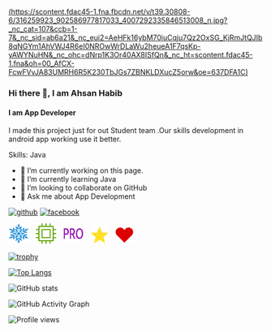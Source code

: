 [(https://scontent.fdac45-1.fna.fbcdn.net/v/t39.30808-6/316259923_902586977817033_4007292335846513008_n.jpg?_nc_cat=107&ccb=1-7&_nc_sid=ab6a21&_nc_eui2=AeHFk16ybM70iuCqju7Qz2OxSG_KjRmJtQJIb8qNGYm1AhVWJ4R6eI0NROwWrDLaWu2heueA1F7qsKp-yAWYNuHN&_nc_ohc=dNrp1K3Or40AX8ISfQn&_nc_ht=scontent.fdac45-1.fna&oh=00_AfCX-FcwFVvJA83UMRH6R5K230TbJGs7ZBNKLDXucZ5orw&oe=637DFA1C)](https://scontent.fdac45-1.fna.fbcdn.net/v/t39.30808-6/316259923_902586977817033_4007292335846513008_n.jpg?_nc_cat=107&ccb=1-7&_nc_sid=ab6a21&_nc_eui2=AeHFk16ybM70iuCqju7Qz2OxSG_KjRmJtQJIb8qNGYm1AhVWJ4R6eI0NROwWrDLaWu2heueA1F7qsKp-yAWYNuHN&_nc_ohc=dNrp1K3Or40AX8ISfQn&_nc_ht=scontent.fdac45-1.fna&oh=00_AfCX-FcwFVvJA83UMRH6R5K230TbJGs7ZBNKLDXucZ5orw&oe=637DFA1C)


### Hi there 👋, I am Ahsan Habib
#### I am App Developer


I made this project just for out Student team .Our skills development in android app working use it better.

Skills: Java

- 🔭 I’m currently working on this page. 
- 🌱 I’m currently learning Java 
- 👯 I’m looking to collaborate on GitHub 
- 💬 Ask me about App Development 


[<img src='https://cdn.jsdelivr.net/npm/simple-icons@3.0.1/icons/github.svg' alt='github' height='40'>](https://github.com/https://github.com/Ahsanhabib-always)  [<img src='https://cdn.jsdelivr.net/npm/simple-icons@3.0.1/icons/facebook.svg' alt='facebook' height='40'>](https://www.facebook.com/https://scontent.fdac45-1.fna.fbcdn.net/v/t1.6435-9/193767445_549199043155830_3148197816036471815_n.jpg?stp=dst-jpg_p720x720&_nc_cat=108&ccb=1-7&_nc_sid=e3f864&_nc_eui2=AeF-WBBgL5GsLK4nd2-Foz4solYPBNuaT3GiVg8E25pPcRaI17q17_XudrDCZVdu_kBsk_QO_zkmI940peiPnPMe&_nc_ohc=L1mIHCUEYNAAX8uf6vU&_nc_ht=scontent.fdac45-1.fna&oh=00_AfBvRxtq_rMHmaL-5LmL5pZux-k_loKE57ERpnEvHHwsKw&oe=639FFDE9)  

<a href='https://archiveprogram.github.com/'><img src='https://raw.githubusercontent.com/acervenky/animated-github-badges/master/assets/acbadge.gif' width='40' height='40'></a> <a href='https://docs.github.com/en/developers'><img src='https://raw.githubusercontent.com/acervenky/animated-github-badges/master/assets/devbadge.gif' width='40' height='40'></a> <a href='https://github.com/pricing'><img src='https://raw.githubusercontent.com/acervenky/animated-github-badges/master/assets/pro.gif' width='40' height='40'></a> <a href='https://stars.github.com/'><img src='https://raw.githubusercontent.com/acervenky/animated-github-badges/master/assets/starbadge.gif' width='35' height='35'></a> <a href='https://docs.github.com/en/github/supporting-the-open-source-community-with-github-sponsors'><img src='https://raw.githubusercontent.com/acervenky/animated-github-badges/master/assets/sponsorbadge.gif' width='35' height='35'></a> 

[![trophy](https://github-profile-trophy.vercel.app/?username=https://github.com/Ahsanhabib-always)](https://github.com/ryo-ma/github-profile-trophy)

[![Top Langs](https://github-readme-stats.vercel.app/api/top-langs/?username=https://github.com/Ahsanhabib-always)](https://github.com/anuraghazra/github-readme-stats)

![GitHub stats](https://github-readme-stats.vercel.app/api?username=https://github.com/Ahsanhabib-always&show_icons=true)  

![GitHub Activity Graph](https://activity-graph.herokuapp.com/graph?username=https://github.com/Ahsanhabib-always)  

![Profile views](https://gpvc.arturio.dev/https://github.com/Ahsanhabib-always)  
